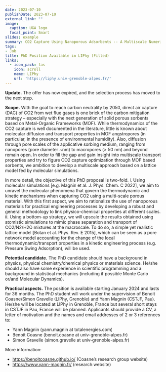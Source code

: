 ```yaml
---
date: 2023-07-10
publishDate: 2023-07-10
external_link: ""
image:
  caption: UGA logo
  focal_point: Smart
slides: example
summary: CO2 Capture Using Nanoporous Adsorbents -- A Multiscale Numerical Approach From Molecular Aspects to the Engineering Scale
tags:
- Job
title: PhD Position Available in LIPhy (Filled)
links:
  - icon_pack: fas
    icon: scroll
    name: LIPhy
    url: 'https://liphy.univ-grenoble-alpes.fr/'
---
```

**Update.** The offer has now expired, and the selection process has moved to the next step.

**Scope.** With the goal to reach carbon neutrality by 2050, direct air capture (DAC) of CO2 from wet flue
gases is one brick of the carbon mitigation strategy – especially with the next generation of solid porous
sorbents based on Metal-Organic Frameworks (MOF). While thermodynamics of the CO2 capture is well
documented in the literature, little is known about molecular diffusion and transport properties in MOF
angstropores (in particular, in the presence of environmental humidity). Also, diffusion through pore scales
of the applicative sorbing medium, ranging from nanopores (pore diameter ~nm) to macropores (> 50 nm)
and beyond remain open. In order to fill the gap and gain insight into multiscale transport properties and
try to figure CO2 capture optimization through MOF based sorbents, we ambition to develop a multiscale
approach based on a lattice model fed by molecular simulations.

In more detail, the objective of this PhD proposal is two-fold. i. Using molecular simulations [e.g. Magnin
et al. J. Phys. Chem. C 2022], we aim to unravel the molecular phenomena that govern the thermodynamic
and kinetic mechanisms when capturing CO2 using a multi-scale porous material. With this first aspect,
we aim to rationalize the use of nanoporous materials for practical engineering processes by developing
a robust and general methodology to link physico-chemical properties at different scales. ii. Using a
bottom-up strategy, we will upscale the results obtained using atomistic simulations to mimic phase
separation and transport of CO2/N2/H2O mixtures at the macroscale. To do so, a simple yet realistic lattice
model [Botan et al. Phys. Rev. E 2015], which can be seen as a pore network model accounting for the
change of the local thermodynamic/transport properties in a kinetic engineering process (e.g. Pressure
Swing Adsorption), will be used.

**Potential candidate.** The PhD candidate should have a background in physics, physical
chemistry/chemical physics or materials science. He/she should also have some experience in scientific
programming and a background in statistical mechanics (including if possible Monte Carlo or/and
Molecular Dynamics).

**Practical aspects.** The position is available starting January 2024 and lasts for 36 months. The PhD student
will work under the supervision of Benoit Coasne/Simon Gravelle (LIPhy, Grenoble) and Yann Magnin
(CSTJF, Pau). He/she will be located at LIPhy in Grenoble, France but several short stays in CSTJF in
Pau, France will be planned. Applicants should provide a CV, a letter of motivation and the names and
email addresses of 2 or 3 references to:

- Yann Magnin (yann.magnin at totalenergies.com)
- Benoit Coasne (benoit.coasne at univ-grenoble-alpes.fr)
- Simon Gravelle (simon.gravelle at univ-grenoble-alpes.fr)

More information:
- https://benoitcoasne.github.io/ (Coasne’s research group website)
- https://www.yann-magnin.fr/ (research website)